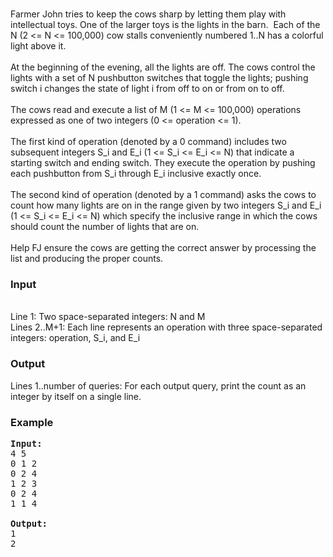 <p><br>Farmer John tries to keep the cows sharp by letting them play with intellectual toys. One of the larger toys is the lights in the barn.&nbsp; Each of the N (2 &lt;= N &lt;= 100,000) cow stalls conveniently numbered 1..N has a colorful light above it.<br><br>At the beginning of the evening, all the lights are off. The cows control the lights with a set of N pushbutton switches that toggle the lights; pushing switch i changes the state of light i from off to on or from on to off.<br><br>The cows read and execute a list of M (1 &lt;= M &lt;= 100,000) operations expressed as one of two integers (0 &lt;= operation &lt;= 1).<br><br>The first kind of operation (denoted by a 0 command) includes two subsequent integers S_i and E_i (1 &lt;= S_i &lt;= E_i &lt;= N) that indicate a starting switch and ending switch. They execute the operation by pushing each pushbutton from S_i through E_i inclusive exactly once.<br><br>The second kind of operation (denoted by a 1 command) asks the cows to count how many lights are on in the range given by two integers S_i and E_i (1 &lt;= S_i &lt;= E_i &lt;= N) which specify the inclusive range in which the cows should count the number of lights that are on.<br><br>Help FJ ensure the cows are getting the correct answer by processing the list and producing the proper counts.</p>
<h3>Input</h3>
<p><br>Line 1: Two space-separated integers: N and M<br>Lines 2..M+1: Each line represents an operation with three space-separated integers: operation, S_i, and E_i</p>
<h3>Output</h3>
<p>Lines 1..number of queries: For each output query, print the count as an integer by itself on a single line.</p>
<h3>Example</h3>
<pre><strong>Input:</strong><br>4 5<br>0 1 2<br>0 2 4<br>1 2 3<br>0 2 4<br>1 1 4<br><br><strong>Output:</strong><br>1<br>2<br></pre>